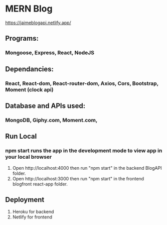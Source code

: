 # MERN Blog

https://jaimeblogapi.netlify.app/

## Programs:

### Mongoose, Express, React, NodeJS

## Dependancies:

### React, React-dom, React-router-dom, Axios, Cors, Bootstrap, Moment (clock api)

## Database and APIs used:

### MongoDB, Giphy.com, Moment.com,

## Run Local

### npm start runs the app in the development mode to view app in your local browser

1. Open http://localhost:4000 then run "npm start" in the backend BlogAPI folder.
2. Open http://localhost:3000 then run "npm start" in the frontend blogfront react-app folder.

## Deployment

1. Heroku for backend
2. Netlify for frontend
